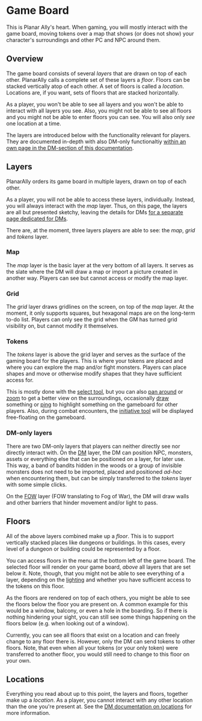 # Game Board

This is Planar Ally's heart.
When gaming, you will mostly interact with the game board, moving tokens over a map that shows (or does not show) your character's surroundings and other PC and NPC around them.

## Overview

The game board consists of several *layers* that are drawn on top of each other.
PlanarAlly calls a complete set of these layers a *floor*.
Floors can be stacked vertically atop of each other.
A set of floors is called a *location*.
Locations are, if you want, sets of floors that are stacked horizontally.

As a player, you won't be able to see all layers and you won't be able to interact with all layers you see.
Also, you might not be able to see all floors and you might not be able to enter floors you can see.
You will also only *see* one location at a time.

The layers are introduced below with the functionality relevant for players.
They are documented in-depth with also DM-only functionaltiy [within an own page in the DM-section of this documentation](/docs/dm/layers/).

## Layers

PlanarAlly orders its game board in multiple layers, drawn on top of each other.

As a player, you will not be able to access these layers, individually.
Instead, you will always interact with the *map* layer.
Thus, on this page, the layers are all but presented sketchy, leaving the details for DMs [for a separate page dedicated for DMs](/docs/dm/layers/).

There are, at the moment, three layers players are able to see: the *map*, *grid* and *tokens* layer.

### Map

The *map* layer is the basic layer at the very bottom of all layers.
It serves as the slate where the DM will draw a map or import a picture created in another way.
Players can see but cannot access or modify the map layer.

### Grid

The *grid* layer draws gridlines on the screen, on top of the *map* layer.
At the moment, it only supports squares, but hexagonal maps are on the long-term to-do list.
Players can only see the grid when the GM has turned grid visibility on, but cannot modify it themselves.

### Tokens

The *tokens* layer is above the grid layer and serves as the surface of the gaming board for the players.
This is where your tokens are placed and where you can explore the map and/or fight monsters.
Players can place shapes and move or otherwise modify shapes that they have sufficient access for.

This is mostly done with the [select tool](/docs/tools/select/), but you can also [pan around](/docs/tools/pan/) or [zoom](/docs/tools/zoom/) to get a better view on the surroundings, occasionally [draw](/docs/tools/draw/) something or [ping](/docs/tools/ping) to highlight something on the gameboard for other players.
Also, during combat encounters, the [initiative tool](/docs/tools/initiative) will be displayed free-floating on the gameboard.

### DM-only layers
There are two DM-only layers that players can neither directly see nor directly interact with.
On the [DM](/docs/dm/layers/#dm) layer, the DM can position NPC, monsters, assets or everything else that can be positioned on a layer, for later use.
This way, a band of bandits hidden in the woods or a group of invisible monsters does not need to be imported, placed and positioned *ad-hoc* when encountering them, but can be simply transferred to the *tokens* layer with some simple clicks.

On the [FOW](/docs/dm/layers/#fow) layer (FOW translating to Fog of War), the DM will draw walls and other barriers that hinder movement and/or light to pass.

## Floors

All of the above layers combined make up a *floor*.
This is to support vertically stacked places like dungeons or buildings.
In this cases, every level of a dungeon or building could be represented by a floor.

You can access floors in the menu at the bottom left of the game board.
The selected floor will render on your game board, *above* all layers that are set below it.
Note, though, that you might not be able to see everything of a layer, depending on the [lighting](/docs/dm/light-shadows) and whether you have sufficient access to the tokens on this floor.

As the floors are rendered on top of each others, you might be able to see the floors below the floor you are present on.
A common example for this would be a window, balcony, or even a hole in the boarding.
So if there is nothing hindering your sight, you can still see some things happening on the floors below (e.g. when looking out of a window).

Currently, you can see all floors that exist on a location and can freely change to any floor there is.
However, only the DM can send tokens to other floors.
Note, that even when all your tokens (or your only token) were transferred to another floor, you would still need to change to this floor on your own.

## Locations

Everything you read about up to this point, the layers and floors, together make up a *location*.
As a player, you cannot interact with any other location than the one you're present at.
See the [DM documentation on locations](/docs/dm/locations/) for more information.
